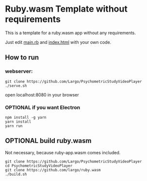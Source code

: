# Ruby.wasm Template without requirements 
This is a template for a ruby.wasm app without any requirements.

Just edit [main.rb](https://github.com/Largo/rubyWasmTemplate/blob/main/require/main.rb) and [index.html](https://github.com/Largo/rubyWasmTemplate/blob/main/index.html) with your own code.

## How to run 

### webserver:

```
git clone https://github.com/Largo/PsychometricStudyVideoPlayer
./serve.sh
```

open localhost:8080 in your browser


### OPTIONAL if you want Electron

```
npm install -g yarn
yarn install 
yarn run
```

## OPTIONAL build ruby.wasm
Not necessary, because ruby-app.wasm comes included.

```
git clone https://github.com/Largo/PsychometricStudyVideoPlayer
cd PsychometricStudyVideoPlayer
git clone https://github.com/largo/ruby.wasm
./build.sh
```
